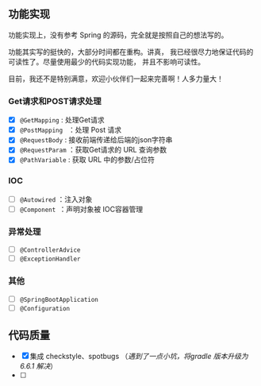 ## 功能实现

功能实现上，没有参考 Spring 的源码，完全就是按照自己的想法写的。

功能其实写的挺快的，大部分时间都在重构。讲真， 我已经很尽力地保证代码的可读性了。尽量使用最少的代码实现功能， 并且不影响可读性。

目前，我还不是特别满意，欢迎小伙伴们一起来完善啊！人多力量大！

### Get请求和POST请求处理

- [x] `@GetMapping`  : 处理Get请求
- [x] `@PostMapping ` ：处理 Post 请求
- [x] `@RequestBody` : 接收前端传递给后端的json字符串
- [x] `@RequestParam` ：获取Get请求的 URL 查询参数
- [x] `@PathVariable` :  获取 URL 中的参数/占位符

### IOC

- [ ] `@Autowired`  ：注入对象
- [ ] `@Component `：声明对象被 IOC容器管理

### 异常处理

- [ ] `@ControllerAdvice` 
- [ ] `@ExceptionHandler`

### 其他

- [ ] `@SpringBootApplication`
- [ ] `@Configuration`

## 代码质量

- [x] 集成 checkstyle、spotbugs （*遇到了一点小坑，将gradle 版本升级为 6.6.1 解决*）
- [ ] 